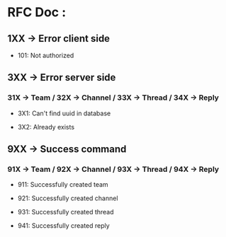 # RFC Doc :

## 1XX -> Error client side

- 101: Not authorized

## 3XX -> Error server side

### 31X -> Team / 32X -> Channel / 33X -> Thread / 34X -> Reply

- 3X1: Can't find uuid in database

- 3X2: Already exists

## 9XX -> Success command

### 91X -> Team / 92X -> Channel / 93X -> Thread / 94X -> Reply

- 911: Successfully created team

- 921: Successfully created channel

- 931: Successfully created thread

- 941: Successfully created reply